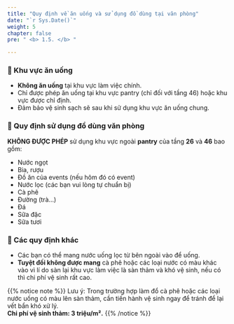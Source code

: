 ```yaml
---
title: "Quy định về ăn uống và sử dụng đồ dùng tại văn phòng"
date: "`r Sys.Date()`"
weight: 5
chapter: false
pre: " <b> 1.5. </b> "

---
```


### 📌 Khu vực ăn uống
- **Không ăn uống** tại khu vực làm việc chính.
- Chỉ được phép ăn uống tại khu vực pantry (chỉ đối với tầng 46) hoặc khu vực được chỉ định.
- Đảm bảo vệ sinh sạch sẽ sau khi sử dụng khu vực ăn uống chung.

### 📌 Quy định sử dụng đồ dùng văn phòng

**KHÔNG ĐƯỢC PHÉP** sử dụng khu vực ngoài **pantry** của tầng **26** và **46** bao gồm:  

- Nước ngọt
- Bia, rượu
- Đồ ăn của events (nếu hôm đó có event)
- Nước lọc (các bạn vui lòng tự chuẩn bị)
- Cà phê
- Đường (trà…)
- Đá
- Sữa đặc
- Sữa tươi

### 📌 Các quy định khác

- Các bạn có thể mang nước uống lọc từ bên ngoài vào để uống.
- **Tuyệt đối không được mang** cà phê hoặc các loại nước có màu khác vào vì lí do sàn lại khu vực làm việc là sàn thảm và khó vệ sinh, nếu có thì chi phí vệ sinh rất cao.

{{% notice note %}}
Lưu ý: Trong trường hợp làm đổ cà phê hoặc các loại nước uống có màu lên sàn thảm, cần tiến hành vệ sinh ngay để tránh để lại vết bẩn khó xử lý. <br>
**Chi phí vệ sinh thảm: 3 triệu/m².**
{{% /notice %}}
